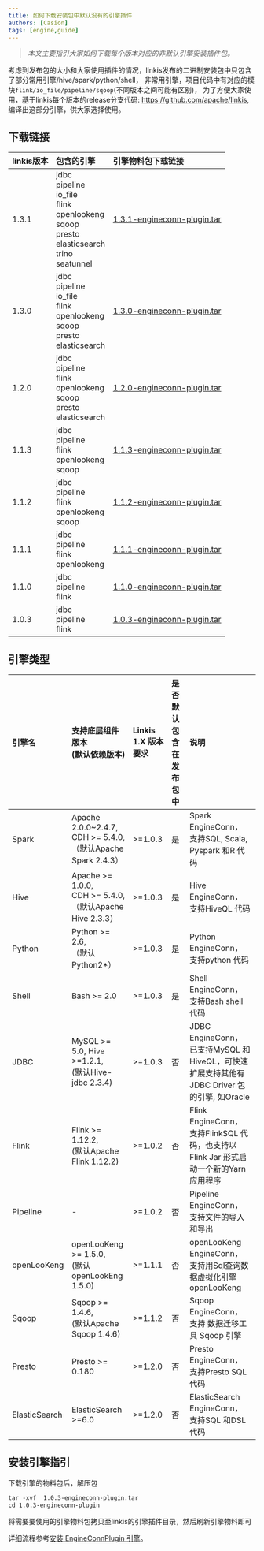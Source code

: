 ```yaml
---
title: 如何下载安装包中默认没有的引擎插件
authors: [Casion]
tags: [engine,guide]
---
```

> _本文主要指引大家如何下载每个版本对应的非默认引擎安装插件包。_

考虑到发布包的大小和大家使用插件的情况，linkis发布的二进制安装包中只包含了部分常用引擎/hive/spark/python/shell，
非常用引擎，项目代码中有对应的模块`flink/io_file/pipeline/sqoop`(不同版本之间可能有区别)，
为了方便大家使用，基于linkis每个版本的release分支代码: https://github.com/apache/linkis, 编译出这部分引擎，供大家选择使用。

 ## 下载链接  
| **linkis版本** |  **包含的引擎** |**引擎物料包下载链接** |
|:---- |:---- |:---- |
|1.3.1|jdbc<br/>pipeline<br/>io_file<br/>flink<br/>openlookeng<br/>sqoop<br/>presto<br/>elasticsearch<br/>trino<br/>seatunnel<br/>|[1.3.1-engineconn-plugin.tar](https://osp-1257653870.cos.ap-guangzhou.myqcloud.com/WeDatasphere/Linkis/engineconn-plugin/1.3.1-engineconn-plugin.tar)|
|1.3.0|jdbc<br/>pipeline<br/>io_file<br/>flink<br/>openlookeng<br/>sqoop<br/>presto<br/>elasticsearch<br/>|[1.3.0-engineconn-plugin.tar](https://osp-1257653870.cos.ap-guangzhou.myqcloud.com/WeDatasphere/Linkis/engineconn-plugin/1.3.0-engineconn-plugin.tar)|
|1.2.0|jdbc<br/>pipeline<br/>flink<br/>openlookeng<br/>sqoop<br/>presto<br/>elasticsearch<br/>|[1.2.0-engineconn-plugin.tar](https://osp-1257653870.cos.ap-guangzhou.myqcloud.com/WeDatasphere/Linkis/engineconn-plugin/1.2.0-engineconn-plugin.tar)|
|1.1.3|jdbc<br/>pipeline<br/>flink<br/>openlookeng<br/>sqoop|[1.1.3-engineconn-plugin.tar](https://osp-1257653870.cos.ap-guangzhou.myqcloud.com/WeDatasphere/Linkis/engineconn-plugin/1.1.3-engineconn-plugin.tar)|
|1.1.2|jdbc<br/>pipeline<br/>flink<br/>openlookeng<br/>sqoop|[1.1.2-engineconn-plugin.tar](https://osp-1257653870.cos.ap-guangzhou.myqcloud.com/WeDatasphere/Linkis/engineconn-plugin/1.1.2-engineconn-plugin.tar)|
|1.1.1|jdbc<br/>pipeline<br/>flink<br/>openlookeng<br/>|[1.1.1-engineconn-plugin.tar](https://osp-1257653870.cos.ap-guangzhou.myqcloud.com/WeDatasphere/Linkis/engineconn-plugin/1.1.1-engineconn-plugin.tar)|
|1.1.0|jdbc<br/>pipeline<br/>flink<br/>|[1.1.0-engineconn-plugin.tar](https://osp-1257653870.cos.ap-guangzhou.myqcloud.com/WeDatasphere/Linkis/engineconn-plugin/1.1.0-engineconn-plugin.tar)|
|1.0.3|jdbc<br/>pipeline<br/>flink<br/>|[1.0.3-engineconn-plugin.tar](https://osp-1257653870.cos.ap-guangzhou.myqcloud.com/WeDatasphere/Linkis/engineconn-plugin/1.0.3-engineconn-plugin.tar)|

## 引擎类型 

| **引擎名** | **支持底层组件版本<br/>(默认依赖版本)** | **Linkis 1.X 版本要求** | **是否默认包含在发布包中** | **说明** |
|:---- |:---- |:---- |:---- |:---- |
|Spark|Apache 2.0.0~2.4.7, <br/>CDH >= 5.4.0, <br/>（默认Apache Spark 2.4.3）|\>=1.0.3|是|Spark EngineConn， 支持SQL, Scala, Pyspark 和R 代码|
|Hive|Apache >= 1.0.0, <br/>CDH >= 5.4.0, <br/>（默认Apache Hive 2.3.3）|\>=1.0.3|是|Hive EngineConn， 支持HiveQL 代码|
|Python|Python >= 2.6, <br/>（默认Python2*）|\>=1.0.3|是|Python EngineConn， 支持python 代码|
|Shell|Bash >= 2.0|\>=1.0.3|是|Shell EngineConn， 支持Bash shell 代码|
|JDBC|MySQL >= 5.0, Hive >=1.2.1, <br/>(默认Hive-jdbc 2.3.4)|\>=1.0.3|否|JDBC EngineConn， 已支持MySQL 和HiveQL，可快速扩展支持其他有JDBC Driver 包的引擎, 如Oracle|
|Flink |Flink >= 1.12.2, <br/>(默认Apache Flink 1.12.2)|\>=1.0.2|否|Flink EngineConn， 支持FlinkSQL 代码，也支持以Flink Jar 形式启动一个新的Yarn 应用程序|
|Pipeline|-|\>=1.0.2|否|Pipeline EngineConn， 支持文件的导入和导出|
|openLooKeng|openLooKeng >= 1.5.0, <br/>(默认openLookEng 1.5.0)|\>=1.1.1|否|openLooKeng EngineConn， 支持用Sql查询数据虚拟化引擎openLooKeng|
|Sqoop| Sqoop >= 1.4.6, <br/>(默认Apache Sqoop 1.4.6)|\>=1.1.2|否|Sqoop EngineConn， 支持 数据迁移工具 Sqoop 引擎|
|Presto|Presto >= 0.180|\>=1.2.0|否|Presto EngineConn， 支持Presto SQL 代码|
|ElasticSearch|ElasticSearch >=6.0|\>=1.2.0|否|ElasticSearch EngineConn， 支持SQL 和DSL 代码|


## 安装引擎指引 

下载引擎的物料包后，解压包
```html
tar -xvf  1.0.3-engineconn-plugin.tar 
cd 1.0.3-engineconn-plugin 

```

将需要要使用的引擎物料包拷贝至linkis的引擎插件目录，然后刷新引擎物料即可

详细流程参考[安装 EngineConnPlugin 引擎](https://linkis.apache.org/zh-CN/docs/latest/deployment/install-engineconn)。

